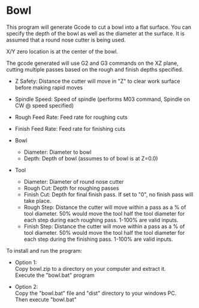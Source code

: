 # Bowl
 This program will generate Gcode to cut a bowl into a flat surface.
 You can specify the depth of the bowl as well as the diameter at the surface.
 It is assumed that a round nose cutter is being used.
 
 X/Y zero location is at the center of the bowl.
 
 The gcode generated will use G2 and G3 commands on the XZ plane, cutting multiple passes 
 based on the rough and finish depths specified.

- Z Safety: Distance the cutter will move in "Z" to 
            clear work surface before making rapid moves

- Spindle Speed: Speed of spindle (performs M03 command, Spindle on CW @ speed specified)
- Rough Feed Rate: Feed rate for roughing cuts
- Finish Feed Rate: Feed rate for finishing cuts
- Bowl 
	- Diameter: Diameter to bowl
	- Depth: Depth of bowl (assumes to of bowl is at Z=0.0)
- Tool 
	- Diameter: Diameter of round nose cutter
	- Rough Cut:  Depth for roughing passes 
	- Finish Cut:  Depth for final finish pass. 
		If set to "0", no finish pass will take place.
	- Rough Step:  Distance the cutter will move within a pass as a
		% of tool diameter. 50% would move the tool half the
		tool diameter for each step during each roughing pass.
		1-100% are valid inputs.
	- Finish Step:  Distance the cutter will move within a pass as a
		% of tool diameter. 50% would move the tool half the
		tool diameter for each step during the finishing pass.
		1-100% are valid inputs.

To install and run the program:  
* Option 1:  
  Copy bowl.zip to a directory on your computer and extract it.  
  Execute the "bowl.bat" program  
  
* Option 2:  
  Copy the "bowl.bat" file and "dist" directory to your windows PC.  
  Then execute "bowl.bat"  
